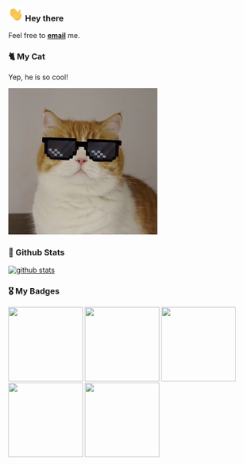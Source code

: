 ### <img src="/images/wave.gif" width="30"> Hey there

Feel free to <a href="mailto:imchench@gmail.com"><b>email</b></a> me.

### 🐈 My Cat
Yep, he is so cool!

<img src="/images/mycat.jpg" width="300px" />

### 🧐 Github Stats
[![github stats](https://github-readme-stats.vercel.app/api?username=z1cheng&show_icons=true&theme=default)](https://github.com/anuraghazra/github-readme-stats)

### 🎖 My Badges
<!--START_SECTION:badges-->
<div>
  <a herf="http://www.credly.com/badges/ee4432b7-f3e5-43be-bda4-54afd0043e51" aria-label="Microsoft Global Hackathon 2021">
    <img src="https://images.credly.com/images/c29c7aef-da17-43ca-8c35-2778df197480/Hack-credly-badges-600px-participant.png" width="150px" height="150px"/>
  </a>
  <a herf="http://www.credly.com/badges/6f921d06-f9f8-45a9-945c-f1cadaaad7ae" aria-label="Microsoft Global Hackathon 2022">
    <img src="https://images.credly.com/images/c7e9e836-0b6f-410d-b5fb-48297aa9c310/image.png" width="150px" height="150px"/>
  </a>
  <a herf="http://www.credly.com/badges/8a8dbf48-f2cc-4e68-9189-b205c404a64e" aria-label="Microsoft Global Hackathon 2023">
    <img src="https://images.credly.com/images/690dd7e4-e88a-4e4e-8681-f3b9d1119b2e/image.png" width="150px" height="150px"/>
  </a>
  <a herf="http://www.credly.com/badges/e0ed3701-4ae4-43fe-93e0-aecb6b848f92" aria-label="Microsoft E+D Divisional Fix Hack Learn (FHL) 2024 Demo Fair Exhibitor">
    <img src="https://images.credly.com/images/9802ecde-bdce-42f3-b83b-8cd514121f31/image.png" width="150px" height="150px"/>
  </a>
  <a herf="http://www.credly.com/badges/22e1be6e-3886-4af7-8c5f-c801c89a33b0" aria-label="M365 APAC Innovation Day 2024">
    <img src="https://images.credly.com/images/6f551508-5228-49a8-987f-d944bf34d7ff/image.png" width="150px" height="150px"/>
  </a>
</div>
<!--END_SECTION:badges-->
